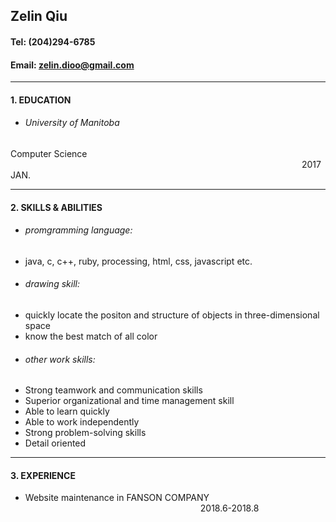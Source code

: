 
## Zelin Qiu
#### Tel: (204)294-6785<br />
#### Email: zelin.dioo@gmail.com<br />
<hr />

#### 1. EDUCATION <br />
* ###### University of Manitoba <br />
Computer Science &emsp;&emsp;&emsp;&emsp;&emsp;&emsp;&emsp;&emsp;&emsp;&emsp;&emsp;&emsp;&emsp;&emsp;&emsp;&emsp;&emsp;&emsp;&emsp;&emsp;&emsp;&emsp;&emsp;&emsp;&emsp;&emsp;&emsp;&emsp;&emsp;&emsp;&emsp;&emsp;&emsp; 2017 JAN. <br />
<hr />

#### 2. SKILLS & ABILITIES <br />
* ###### promgramming language: <br />
 * java, c, c++, ruby, processing, html, css, javascript etc. <br />
* ###### drawing skill: <br />
 * quickly locate the positon and structure of objects in three-dimensional space <br />
 * know the best match of all color <br />
* ###### other work skills: <br />
 *	Strong teamwork and communication skills <br />
 *	Superior organizational and time management skill <br />
 *	Able to learn quickly <br />
 *	Able to work independently <br />
 *	Strong problem-solving skills <br />
 *	Detail oriented <br />

<hr />

#### 3. EXPERIENCE
* Website maintenance in FANSON  COMPANY &emsp;&emsp;&emsp;&emsp;&emsp;&emsp;&emsp;&emsp;&emsp;&emsp;&emsp;&emsp;&emsp;&emsp;&emsp;&emsp;&emsp;&emsp;&emsp;&emsp;2018.6-2018.8 <br />
